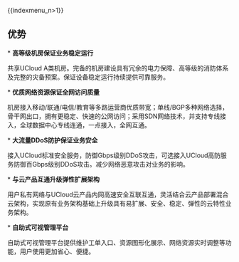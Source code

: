 {{indexmenu_n>1}}

## 优势

\* **高等级机房保证业务稳定运行**

共享UCloud A类机房。完备的机房建设具有冗余的电力保障、高等级的消防体系及完整的灾备预案。保证设备稳定运行持续提供可靠服务。

\* **优质网络资源保证全网访问质量**

机房接入移动/联通/电信/教育等多路运营商优质带宽；单线/BGP多种网络选择，骨干网出口，拥有更稳定、快速的公网访问；采用SDN网络技术，并支持专线接入，全球数据中心专线连通，一点接入，全网互通。

\* **大流量DDoS防护保证业务安全**

接入UCloud标准安全服务，防御Gbps级别DDoS攻击，可选接入UCloud高防服务防御百Gbps级别DDoS攻击。减少网络恶意攻击对业务的影响。

\* **与云产品互通升级弹性扩展架构**

用户私有网络与UCloud云产品内网高速安全互联互通，灵活结合云产品部署混合云架构，实现原有业务架构基础上升级具有易扩展、安全、稳定、弹性的云特性业务架构。

\* **自助式可视管理平台**

自助式可视管理平台提供维护工单入口、资源图形化展示、网络资源实时调整等功能，用户使用更加省心、便捷。
